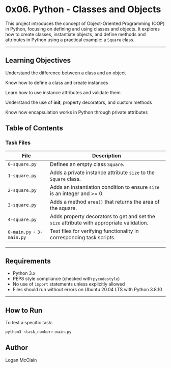# 0x06. Python - Classes and Objects

This project introduces the concept of Object-Oriented Programming (OOP) in Python, focusing on defining and using classes and objects. It explores how to create classes, instantiate objects, and define methods and attributes in Python using a practical example: a `Square` class.

---

## Learning Objectives
Understand the difference between a class and an object

Know how to define a class and create instances

Learn how to use instance attributes and validate them

Understand the use of __init__, property decorators, and custom methods

Know how encapsulation works in Python through private attributes

## Table of Contents

### Task Files

| File | Description |
|------|-------------|
| `0-square.py` | Defines an empty class `Square`. |
| `1-square.py` | Adds a private instance attribute `size` to the `Square` class. |
| `2-square.py` | Adds an instantiation condition to ensure `size` is an integer and >= 0. |
| `3-square.py` | Adds a method `area()` that returns the area of the square. |
| `4-square.py` | Adds property decorators to get and set the `size` attribute with appropriate validation. |
| `0-main.py` - `3-main.py` | Test files for verifying functionality in corresponding task scripts. |

---

## Requirements

- Python 3.x
- PEP8 style compliance (checked with `pycodestyle`)
- No use of `import` statements unless explicitly allowed
- Files should run without errors on Ubuntu 20.04 LTS with Python 3.8.10

---

## How to Run

To test a specific task:

```bash
python3 <task_number>-main.py
```

## Author
Logan McClain
